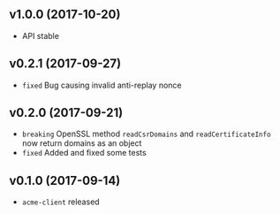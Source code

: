 ## v1.0.0 (2017-10-20)

* API stable



## v0.2.1 (2017-09-27)

* `fixed` Bug causing invalid anti-replay nonce



## v0.2.0 (2017-09-21)

* `breaking` OpenSSL method `readCsrDomains` and `readCertificateInfo` now return domains as an object
* `fixed` Added and fixed some tests



## v0.1.0 (2017-09-14)

* `acme-client` released
